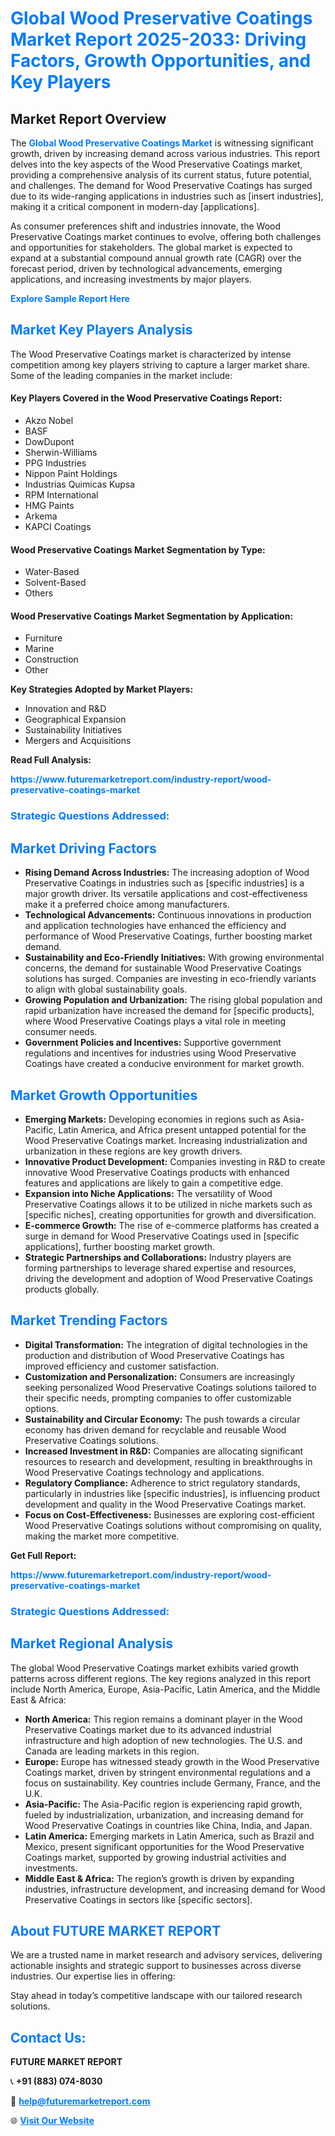 <h1 style="color: #007BFF;">Global Wood Preservative Coatings Market Report 2025-2033: Driving Factors, Growth Opportunities, and Key Players</h1>

<section id="overview">
<h2>Market Report Overview</h2>
<p>The <a href="https://www.futuremarketreport.com/industry-report/wood-preservative-coatings-market" style="color: #007BFF; text-decoration: none;"><strong>Global Wood Preservative Coatings Market</strong></a> is witnessing significant growth, driven by increasing demand across various industries. This report delves into the key aspects of the Wood Preservative Coatings market, providing a comprehensive analysis of its current status, future potential, and challenges. The demand for Wood Preservative Coatings has surged due to its wide-ranging applications in industries such as [insert industries], making it a critical component in modern-day [applications].</p>
<p>As consumer preferences shift and industries innovate, the Wood Preservative Coatings market continues to evolve, offering both challenges and opportunities for stakeholders. The global market is expected to expand at a substantial compound annual growth rate (CAGR) over the forecast period, driven by technological advancements, emerging applications, and increasing investments by major players.</p>
</section>

<section id="overview">
<p><a href="https://www.futuremarketreport.com/request-sample/reportId=61922" style="color: #007BFF; text-decoration: none;"><strong>Explore Sample Report Here</strong></a></p>
</section>

<section id="key-players">
<h2 style="color: #007BFF;">Market Key Players Analysis</h2>
<p>The Wood Preservative Coatings market is characterized by intense competition among key players striving to capture a larger market share. Some of the leading companies in the market include:</p>
<h4>Key Players Covered in the Wood Preservative Coatings Report:</h4>
<ul><li>Akzo Nobel</li><li>BASF</li><li>DowDupont</li><li>Sherwin-Williams</li><li>PPG Industries</li><li>Nippon Paint Holdings</li><li>Industrias Quimicas Kupsa</li><li>RPM International</li><li>HMG Paints</li><li>Arkema</li><li>KAPCI Coatings</li></ul>
<h4>Wood Preservative Coatings Market Segmentation by Type:</h4>
<ul><li>Water-Based</li><li>Solvent-Based</li><li>Others</li></ul>

<h4>Wood Preservative Coatings Market Segmentation by Application:</h4>
<ul><li>Furniture</li><li>Marine</li><li>Construction</li><li>Other</li></ul>
<p><strong>Key Strategies Adopted by Market Players:</strong></p>
<ul>
<li>Innovation and R&D</li>
<li>Geographical Expansion</li>
<li>Sustainability Initiatives</li>
<li>Mergers and Acquisitions</li>
</ul>
</section>

<section>
<p><strong>Read Full Analysis: </strong></p><a href="https://www.futuremarketreport.com/industry-report/wood-preservative-coatings-market" style="color: #007BFF; text-decoration: none;"><strong>https://www.futuremarketreport.com/industry-report/wood-preservative-coatings-market</strong></a>
<h3 style="color: #007BFF;">Strategic Questions Addressed:</h3>
</section>

<section id="driving-factors">
<h2 style="color: #007BFF;">Market Driving Factors</h2>
<ul>
<li><strong>Rising Demand Across Industries:</strong> The increasing adoption of Wood Preservative Coatings in industries such as [specific industries] is a major growth driver. Its versatile applications and cost-effectiveness make it a preferred choice among manufacturers.</li>
<li><strong>Technological Advancements:</strong> Continuous innovations in production and application technologies have enhanced the efficiency and performance of Wood Preservative Coatings, further boosting market demand.</li>
<li><strong>Sustainability and Eco-Friendly Initiatives:</strong> With growing environmental concerns, the demand for sustainable Wood Preservative Coatings solutions has surged. Companies are investing in eco-friendly variants to align with global sustainability goals.</li>
<li><strong>Growing Population and Urbanization:</strong> The rising global population and rapid urbanization have increased the demand for [specific products], where Wood Preservative Coatings plays a vital role in meeting consumer needs.</li>
<li><strong>Government Policies and Incentives:</strong> Supportive government regulations and incentives for industries using Wood Preservative Coatings have created a conducive environment for market growth.</li>
</ul>
</section>

<section id="growth-opportunities">
<h2 style="color: #007BFF;">Market Growth Opportunities</h2>
<ul>
<li><strong>Emerging Markets:</strong> Developing economies in regions such as Asia-Pacific, Latin America, and Africa present untapped potential for the Wood Preservative Coatings market. Increasing industrialization and urbanization in these regions are key growth drivers.</li>
<li><strong>Innovative Product Development:</strong> Companies investing in R&D to create innovative Wood Preservative Coatings products with enhanced features and applications are likely to gain a competitive edge.</li>
<li><strong>Expansion into Niche Applications:</strong> The versatility of Wood Preservative Coatings allows it to be utilized in niche markets such as [specific niches], creating opportunities for growth and diversification.</li>
<li><strong>E-commerce Growth:</strong> The rise of e-commerce platforms has created a surge in demand for Wood Preservative Coatings used in [specific applications], further boosting market growth.</li>
<li><strong>Strategic Partnerships and Collaborations:</strong> Industry players are forming partnerships to leverage shared expertise and resources, driving the development and adoption of Wood Preservative Coatings products globally.</li>
</ul>
</section>

<section id="trending-factors">
<h2 style="color: #007BFF;">Market Trending Factors</h2>
<ul>
<li><strong>Digital Transformation:</strong> The integration of digital technologies in the production and distribution of Wood Preservative Coatings has improved efficiency and customer satisfaction.</li>
<li><strong>Customization and Personalization:</strong> Consumers are increasingly seeking personalized Wood Preservative Coatings solutions tailored to their specific needs, prompting companies to offer customizable options.</li>
<li><strong>Sustainability and Circular Economy:</strong> The push towards a circular economy has driven demand for recyclable and reusable Wood Preservative Coatings solutions.</li>
<li><strong>Increased Investment in R&D:</strong> Companies are allocating significant resources to research and development, resulting in breakthroughs in Wood Preservative Coatings technology and applications.</li>
<li><strong>Regulatory Compliance:</strong> Adherence to strict regulatory standards, particularly in industries like [specific industries], is influencing product development and quality in the Wood Preservative Coatings market.</li>
<li><strong>Focus on Cost-Effectiveness:</strong> Businesses are exploring cost-efficient Wood Preservative Coatings solutions without compromising on quality, making the market more competitive.</li>
</ul>
</section>

<section>
<p><strong>Get Full Report: </strong></p><a href="https://www.futuremarketreport.com/industry-report/wood-preservative-coatings-market" style="color: #007BFF; text-decoration: none;"><strong>https://www.futuremarketreport.com/industry-report/wood-preservative-coatings-market</strong></a>
<h3 style="color: #007BFF;">Strategic Questions Addressed:</h3>
</section>


<section id="regional-analysis">
<h2 style="color: #007BFF;">Market Regional Analysis</h2>
<p>The global Wood Preservative Coatings market exhibits varied growth patterns across different regions. The key regions analyzed in this report include North America, Europe, Asia-Pacific, Latin America, and the Middle East & Africa:</p>
<ul>
<li><strong>North America:</strong> This region remains a dominant player in the Wood Preservative Coatings market due to its advanced industrial infrastructure and high adoption of new technologies. The U.S. and Canada are leading markets in this region.</li>
<li><strong>Europe:</strong> Europe has witnessed steady growth in the Wood Preservative Coatings market, driven by stringent environmental regulations and a focus on sustainability. Key countries include Germany, France, and the U.K.</li>
<li><strong>Asia-Pacific:</strong> The Asia-Pacific region is experiencing rapid growth, fueled by industrialization, urbanization, and increasing demand for Wood Preservative Coatings in countries like China, India, and Japan.</li>
<li><strong>Latin America:</strong> Emerging markets in Latin America, such as Brazil and Mexico, present significant opportunities for the Wood Preservative Coatings market, supported by growing industrial activities and investments.</li>
<li><strong>Middle East & Africa:</strong> The region’s growth is driven by expanding industries, infrastructure development, and increasing demand for Wood Preservative Coatings in sectors like [specific sectors].</li>
</ul>
</section>

<footer>
<h2 style="color: #007BFF;">About FUTURE MARKET REPORT</h2>
<p>We are a trusted name in market research and advisory services, delivering actionable insights and strategic support to businesses across diverse industries. Our expertise lies in offering:</p>

<p>Stay ahead in today’s competitive landscape with our tailored research solutions.</p>

<h2 style="color: #007BFF;">Contact Us:</h2>
<p><strong>FUTURE MARKET REPORT</strong></p>
<p>📞 <strong>+91 (883) 074-8030</strong></p>
<p>📧 <strong><a href="mailto:help@futuremarketreport.com" style="color: #007BFF;">help@futuremarketreport.com</a></strong></p>
<p>🌐 <strong><a href="https://www.futuremarketreport.com/" style="color: #007BFF;">Visit Our Website</a></strong></p>
</footer>